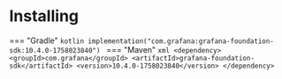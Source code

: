 # Installing

=== "Gradle"
    ```kotlin
    implementation("com.grafana:grafana-foundation-sdk:10.4.0-1758023840")
    ```
=== "Maven"
    ```xml
    <dependency>
        <groupId>com.grafana</groupId>
        <artifactId>grafana-foundation-sdk</artifactId>
        <version>10.4.0-1758023840</version>
    </dependency>
    ```
